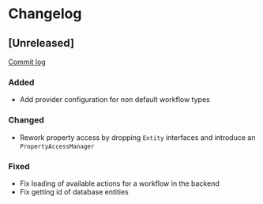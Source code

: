 # Changelog

## [Unreleased]

[Commit log](https://github.com/netzmacht/contao-worklfow/compare/2.0.0-beta1...master)


### Added

 - Add provider configuration for non default workflow types
 
### Changed

 - Rework property access by dropping `Entity` interfaces and introduce an `PropertyAccessManager`
 
### Fixed

 - Fix loading of available actions for a workflow in the backend
 - Fix getting id of database entities 
